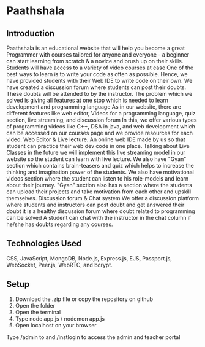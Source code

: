 # Paathshala

## Introduction

Paathshala is an educational website that will help you become a great Programmer with courses tailored for anyone and everyone - a beginner can start learning from scratch & a novice and brush up on their skills.
Students will have access to a variety of video courses at ease
One of the best ways to learn is to write your code as often as possible. Hence, we have provided students with their Web IDE to write code on their own.
We have created a discussion forum where students can post their doubts. These doubts will be attended to by the instructor.
The problem which we solved is giving all features at one stop which is needed to learn development and programming language
As in our website, there are different features like web editor, Videos for a programming language, quiz section, live streaming, and discussion forum
In this, we offer various types of programming videos like C++, DSA in java, and web development which can be accessed on our courses page and we provide resources for each video.
Web Editor & Live lecture. An online web IDE made by us so that student can practice their web dev code in one place.
Talking about Live Classes in the future we will implement this live streaming model in our website so the student can learn with live lecture.
We also have "Gyan" section which contains brain-teasers and quiz which helps to increase the thinking and imagination power of the students. We also have motivational videos section where the student can listen to his role-models and learn about their journey. "Gyan" section also has a section where the students can upload their projects and take motivation from each other and upskill themselves.
Discussion forum & Chat system
We offer a discussion platform where students and instructors can post doubt and get answered their doubt it is a healthy discussion forum where doubt related to programming can be solved
A student can chat with the instructor in the chat column if he/she has doubts regarding any courses.

## Technologies Used
CSS, JavaScript, MongoDB, Node.js, Express.js, EJS, Passport.js, WebSocket, Peer.js, WebRTC, and bcrypt.

## Setup
1) Download the .zip file or copy the repository on github
2) Open the folder
3) Open the terminal
4) Type node app.js / nodemon app.js
5) Open localhost on your browser

Type /admin to and /instlogin to access the admin and teacher portal
